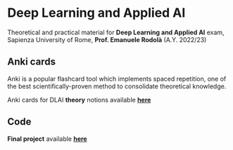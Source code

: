 # Deep Learning and Applied AI
Theoretical and practical material for **Deep Learning and Applied AI** exam, Sapienza University of Rome, **Prof. Emanuele Rodolà** (A.Y. 2022/23)

## Anki cards

Anki is a popular flashcard tool which implements spaced repetition, one of the best scientifically-proven method to consolidate theoretical knowledge.

Anki cards for DLAI **theory** notions available [**here**](https://drive.google.com/drive/folders/1G8wiKLb3_mkNcxJ4AUff5uuV8ZebE9FN?usp=sharing)

## Code

**Final project** available [**here**](https://github.com/dansolombrino/Mainstage)
